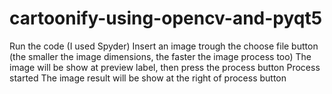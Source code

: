 # cartoonify-using-opencv-and-pyqt5
Run the code (I used Spyder)
Insert an image trough the choose file button (the smaller the image dimensions, the faster the image process too)
The image will be show at preview label, then press the process button
Process started
The image result will be show at the right of process button

